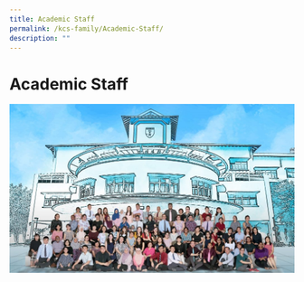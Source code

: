 ```yaml
---
title: Academic Staff
permalink: /kcs-family/Academic-Staff/
description: ""
---
```

Academic Staff
==============

![](/images/Staff-2020_1-1024x607.jpg)